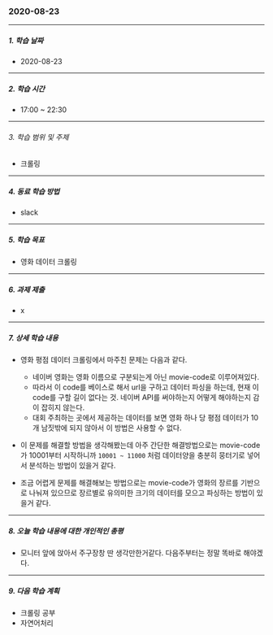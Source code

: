 ### 2020-08-23

-----
##### 1. 학습 날짜
- 2020-08-23

-----
##### 2. 학습 시간
- 17:00 ~ 22:30


-----
###### 3. 학습 범위 및 주제
- 크롤링

-----
##### 4. 동료 학습 방법
- slack

-----
##### 5. 학습 목표
- 영화 데이터 크롤링

-----
##### 6. 과제 제출
- x

-----
##### 7. 상세 학습 내용

- 영화 평점 데이터 크롤링에서 마주친 문제는 다음과 같다.
    - 네이버 영화는 영화 이름으로 구분되는게 아닌 movie-code로 이루어져있다.
    - 따라서 이 code를 베이스로 해서 url을 구하고 데이터 파싱을 하는데, 현재 이 code를 구할 길이 없다는 것. 네이버 API를 써야하는지 어떻게 해야하는지 감이 잡히지 않는다.
    - 대회 주최하는 곳에서 제공하는 데이터를 보면 영화 하나 당 평점 데이터가 10개 남짓밖에 되지 않아서 이 방법은 사용할 수 없다.

- 이 문제를 해결할 방법을 생각해봤는데 아주 간단한 해결방법으로는 movie-code가 10001부터 시작하니까 ```10001 ~ 11000``` 처럼 데이터양을 충분히 뭉터기로 넣어서 분석하는 방법이 있을거 같다.

- 조금 어렵게 문제를 해결해보는 방법으로는 movie-code가 영화의 장르를 기반으로 나눠져 있으므로 장르별로 유의미한 크기의 데이터를 모으고 파싱하는 방법이 있을거 같다.

-----
##### 8. 오늘 학습 내용에 대한 개인적인 총평

- 모니터 앞에 앉아서 주구장창 딴 생각만한거같다. 다음주부터는 정말 똑바로 해야겠다.
-----

##### 9. 다음 학습 계획

- 크롤링 공부
- 자연어처리
